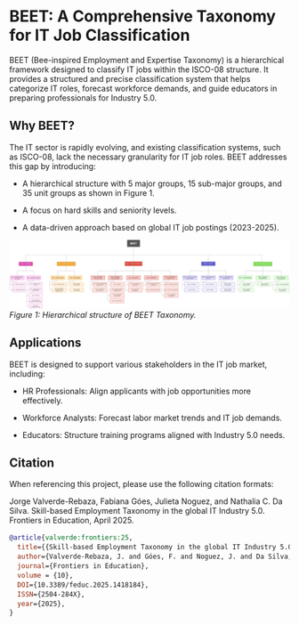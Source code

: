# BEET: A Comprehensive Taxonomy for IT Job Classification

BEET (Bee-inspired Employment and Expertise Taxonomy) is a hierarchical framework designed to classify IT jobs within the ISCO-08 structure. It provides a structured and precise classification system that helps categorize IT roles, forecast workforce demands, and guide educators in preparing professionals for Industry 5.0.

## Why BEET?

The IT sector is rapidly evolving, and existing classification systems, such as ISCO-08, lack the necessary granularity for IT job roles. BEET addresses this gap by introducing:

- A hierarchical structure with 5 major groups, 15 sub-major groups, and 35 unit groups as shown in Figure 1.

- A focus on hard skills and seniority levels.

- A data-driven approach based on global IT job postings (2023-2025).


![BEET Taxonomy](figs/BEET.png)
*Figure 1: Hierarchical structure of BEET Taxonomy.*



## Applications

BEET is designed to support various stakeholders in the IT job market, including:

- HR Professionals: Align applicants with job opportunities more effectively.

- Workforce Analysts: Forecast labor market trends and IT job demands.

- Educators: Structure training programs aligned with Industry 5.0 needs.


## Citation

When referencing this project, please use the following citation formats:


Jorge Valverde-Rebaza, Fabiana Góes, Julieta Noguez, and Nathalia C. Da Silva. Skill-based Employment Taxonomy in the global IT Industry 5.0. Frontiers in Education, April 2025.

```bibtex
@article{valverde:frontiers:25,
  title={{Skill-based Employment Taxonomy in the global IT Industry 5.0}},
  author={Valverde-Rebaza, J. and Góes, F. and Noguez, J. and Da Silva, N.},
  journal={Frontiers in Education},
  volume = {10},
  DOI={10.3389/feduc.2025.1418184},
  ISSN={2504-284X},
  year={2025},
}
```
